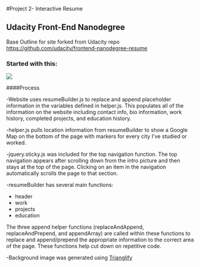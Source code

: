 #Project 2- Interactive Resume
## Udacity Front-End Nanodegree

Base Outline for site forked from Udacity repo <https://github.com/udacity/frontend-nanodegree-resume>

### Started with this:
![](http://i.imgur.com/pWU1Xbl.png)

####Process

-Website uses resumeBuilder.js to replace and append placeholder information in the variables defined in helper.js. This populates all of the information on the website including contact info, bio information, work history, completed projects, and education history.

-helper.js pulls location information from resumeBuilder to show a Google Map on the bottom of the page with markers for every city I've studied or worked.

-jquery.sticky.js was included for the top navigation function. The top navigation appears after scrolling down from the intro picture and then stays at the top of the page. Clicking on an item in the navigation automatically scrolls the page to that section.

-resumeBuilder has several main functions:
- header
- work
- projects
- education

The three append helper functions (replaceAndAppend, replaceAndPrepend, and appendArray) are called within these functions to replace and append/prepend the appropriate information to the correct area of the page. These functions help cut down on repetitive code.

-Background image was generated using [Trianglify](http://qrohlf.com/trianglify/)